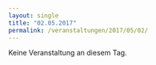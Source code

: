 ```yaml
---
layout: single
title: "02.05.2017"
permalink: /veranstaltungen/2017/05/02/
---
```


Keine Veranstaltung an diesem Tag.
